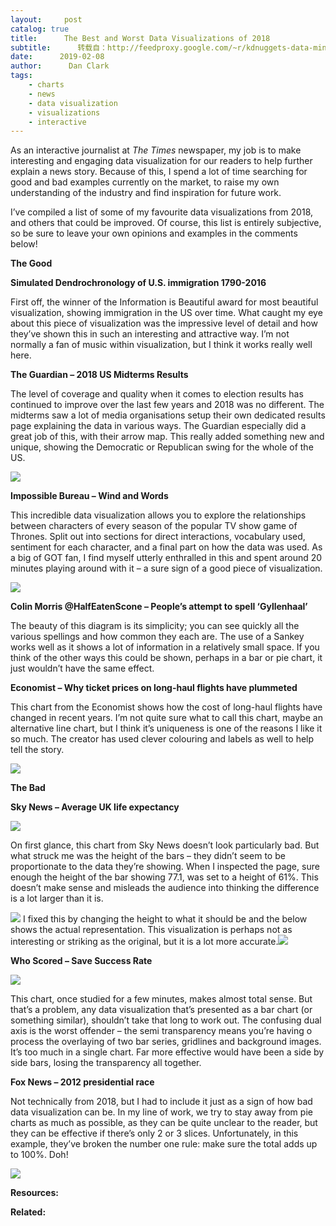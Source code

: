 ```yaml
---
layout:     post
catalog: true
title:      The Best and Worst Data Visualizations of 2018
subtitle:      转载自：http://feedproxy.google.com/~r/kdnuggets-data-mining-analytics/~3/iCAqcQRL1Z4/best-worst-data-visualization-2018.html
date:      2019-02-08
author:      Dan Clark
tags:
    - charts
    - news
    - data visualization
    - visualizations
    - interactive
---
```


As an interactive journalist at *The Times* newspaper, my job is to make interesting and engaging data visualization for our readers to help further explain a news story. Because of this, I spend a lot of time searching for good and bad examples currently on the market, to raise my own understanding of the industry and find inspiration for future work.

I’ve compiled a list of some of my favourite data visualizations from 2018, and others that could be improved. Of course, this list is entirely subjective, so be sure to leave your own opinions and examples in the comments below!

**The Good**

**Simulated Dendrochronology of U.S. immigration 1790-2016**

First off, the winner of the Information is Beautiful award for most beautiful visualization, showing immigration in the US over time. What caught my eye about this piece of visualization was the impressive level of detail and how they’ve shown this in such an interesting and attractive way. I’m not normally a fan of music within visualization, but I think it works really well here.


**The Guardian – 2018 US Midterms Results**

The level of coverage and quality when it comes to election results has continued to improve over the last few years and 2018 was no different. The midterms saw a lot of media organisations setup their own dedicated results page explaining the data in various ways. The Guardian especially did a great job of this, with their arrow map. This really added something new and unique, showing the Democratic or Republican swing for the whole of the US.

![](https://www.kdnuggets.com/wp-content/uploads/guardian-midterms-map-1.jpg)


**Impossible Bureau – Wind and Words**

This incredible data visualization allows you to explore the relationships between characters of every season of the popular TV show game of Thrones. Split out into sections for direct interactions, vocabulary used, sentiment for each character, and a final part on how the data was used. As a big of GOT fan, I find myself utterly enthralled in this and spent around 20 minutes playing around with it – a sure sign of a good piece of visualization.

![](https://www.kdnuggets.com/wp-content/uploads/game-of-thrones-viz.jpg)


**Colin Morris @HalfEatenScone – People’s attempt to spell ‘Gyllenhaal’**

The beauty of this diagram is its simplicity; you can see quickly all the various spellings and how common they each are. The use of a Sankey works well as it shows a lot of information in a relatively small space. If you think of the other ways this could be shown, perhaps in a bar or pie chart, it just wouldn’t have the same effect.


**Economist – Why ticket prices on long-haul flights have plummeted**

This chart from the Economist shows how the cost of long-haul flights have changed in recent years. I’m not quite sure what to call this chart, maybe an alternative line chart, but I think it’s uniqueness is one of the reasons I like it so much. The creator has used clever colouring and labels as well to help tell the story.

![](https://www.kdnuggets.com/wp-content/uploads/economist-flights.jpg)


**The Bad**

**Sky News – Average UK life expectancy**

![](https://www.kdnuggets.com/wp-content/uploads/sky-news-life-expectancy.jpg)


On first glance, this chart from Sky News doesn’t look particularly bad. But what struck me was the height of the bars – they didn’t seem to be proportionate to the data they’re showing. When I inspected the page, sure enough the height of the bar showing 77.1, was set to a height of 61%. This doesn’t make sense and misleads the audience into thinking the difference is a lot larger than it is.

![](https://www.kdnuggets.com/wp-content/uploads/sky-news-life-expectancy-code.jpg)
I fixed this by changing the height to what it should be and the below shows the actual representation. This visualization is perhaps not as interesting or striking as the original, but it is a lot more accurate.![](https://www.kdnuggets.com/wp-content/uploads/sky-news-life-expectancy-fixed.jpg)


**Who Scored – Save Success Rate**

![](https://www.kdnuggets.com/wp-content/uploads/who-scored-save-success-rate.jpg)


This chart, once studied for a few minutes, makes almost total sense. But that’s a problem, any data visualization that’s presented as a bar chart (or something similar), shouldn’t take that long to work out. The confusing dual axis is the worst offender – the semi transparency means you’re having o process the overlaying of two bar series, gridlines and background images. It’s too much in a single chart. Far more effective would have been a side by side bars, losing the transparency all together.

**Fox News – 2012 presidential race**

Not technically from 2018, but I had to include it just as a sign of how bad data visualization can be. In my line of work, we try to stay away from pie charts as much as possible, as they can be quite unclear to the reader, but they can be effective if there’s only 2 or 3 slices. Unfortunately, in this example, they’ve broken the number one rule: make sure the total adds up to 100%. Doh!

![](https://www.kdnuggets.com/wp-content/uploads/pie-chart-bad-viz.jpg)


**Resources:**

**Related:**



 

